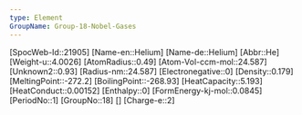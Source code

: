 ```yaml
---
type: Element
GroupName: Group-18-Nobel-Gases
---
```

[SpocWeb-Id::21905]
[Name-en::Helium]
[Name-de::Helium]
[Abbr::He]
[Weight-u::4.0026]
[AtomRadius::0.49]
[Atom-Vol-ccm-mol::24.587]
[Unknown2::0.93]
[Radius-nm::24.587]
[Electronegative::0]
[Density::0.179]
[MeltingPoint::-272.2]
[BoilingPoint::-268.93]
[HeatCapacity::5.193]
[HeatConduct::0.00152]
[Enthalpy::0]
[FormEnergy-kj-mol::0.0845]
[PeriodNo::1]
[GroupNo::18]
[]
[Charge-e::2]

